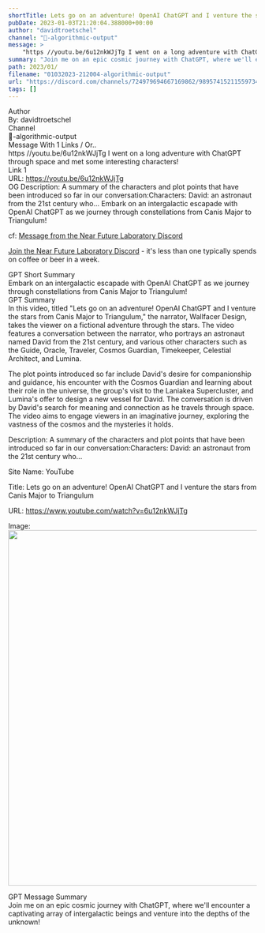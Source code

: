 ```yaml
---
shortTitle: Lets go on an adventure! OpenAI ChatGPT and I venture the stars from Canis Major to Triangulum
pubDate: 2023-01-03T21:20:04.388000+00:00
author: "davidtroetschel"
channel: "🎨-algorithmic-output"
message: >
    "https //youtu.be/6u12nkWJjTg I went on a long adventure with ChatGPT through space and met some interesting characters!"
summary: "Join me on an epic cosmic journey with ChatGPT, where we'll encounter a captivating array of intergalactic beings and venture into the depths of the unknown!"
path: 2023/01/
filename: "01032023-212004-algorithmic-output"
url: "https://discord.com/channels/724979694667169862/989574152115597342/1059944259966472222"
tags: []
---
```

<div class="metadata-title-header pt-3 pb-3 pl-2">Author</div>    
<div class="bg-gray-200 p-4 rounded-md mb-4">   
By: davidtroetschel
</div>

<div class="metadata-title-header pt-3 pb-3 pl-2">Channel</div>    
<div class="bg-gray-200 p-4 rounded-md mb-4">   
🎨-algorithmic-output</span>
</div>

<div class="metadata-title-header pt-3 pb-3 pl-2">Message  With 1 Links / Or..</div>    
<div class="human-content-container">  



<div class="mb-4" style="font-family: var(--font-family-peak);">https //youtu.be/6u12nkWJjTg I went on a long adventure with ChatGPT through space and met some interesting characters!</div>

<div class="">Link 1</div> 
<div class="">URL: <a href="https://youtu.be/6u12nkWJjTg">https://youtu.be/6u12nkWJjTg</a></div>
OG Description: A summary of the characters and plot points that have been introduced so far in our conversation:Characters:    David: an astronaut from the 21st century who...  <!-- Example: Display each item in a paragraph -->
Embark on an intergalactic escapade with OpenAI ChatGPT as we journey through constellations from Canis Major to Triangulum!



<!-- 
URL: https://youtu.be/6u12nkWJjTg
Description A summary of the characters and plot points that have been introduced so far in our conversation:Characters:    David: an astronaut from the 21st century who...
 -->
</div>



cf: <a href="">Message from the Near Future Laboratory Discord</a>

<a href="">Join the Near Future Laboratory Discord</a> - it's less than one typically spends on coffee or beer in a week. 



<div class="metadata-title-header pt-3 pb-3 pl-2">GPT Short Summary</div>
<div class="robot-content-container">
Embark on an intergalactic escapade with OpenAI ChatGPT as we journey through constellations from Canis Major to Triangulum!
</div>

<div class="metadata-title-header pt-3 pb-3 pl-2">GPT Summary</div>
<div class="robot-content-container">
In this video, titled "Lets go on an adventure! OpenAI ChatGPT and I venture the stars from Canis Major to Triangulum," the narrator, Wallfacer Design, takes the viewer on a fictional adventure through the stars. The video features a conversation between the narrator, who portrays an astronaut named David from the 21st century, and various other characters such as the Guide, Oracle, Traveler, Cosmos Guardian, Timekeeper, Celestial Architect, and Lumina. 

The plot points introduced so far include David's desire for companionship and guidance, his encounter with the Cosmos Guardian and learning about their role in the universe, the group's visit to the Laniakea Supercluster, and Lumina's offer to design a new vessel for David. The conversation is driven by David's search for meaning and connection as he travels through space. The video aims to engage viewers in an imaginative journey, exploring the vastness of the cosmos and the mysteries it holds.
</div>

<!-- Summary:  If playback doesn't begin shortly, try restarting your device . Search with your voice is enabled by voice commands . Search can also be searched using voice commands. Search can be searched by voice command . -->

<!-- [] -->

<!-- <div class="bg-gray-400"> {'og:site_name': 'YouTube', 'og:url': 'https://www.youtube.com/watch?v=6u12nkWJjTg', 'og:title': 'Lets go on an adventure! OpenAI ChatGPT and I venture the stars from Canis Major to Triangulum', 'og:image': 'https://i.ytimg.com/vi/6u12nkWJjTg/maxresdefault.jpg?sqp=-oaymwEmCIAKENAF8quKqQMa8AEB-AH-CYAC0AWKAgwIABABGCUgTyh_MA8=&rs=AOn4CLCVnMnnoiTJsr5g5VJqK-xuk5T0Mg', 'og:image:width': '1280', 'og:image:height': '720', 'og:description': 'A summary of the characters and plot points that have been introduced so far in our conversation:Characters:    David: an astronaut from the 21st century who...', 'og:type': 'video.other', 'og:video:url': 'https://www.youtube.com/embed/6u12nkWJjTg', 'og:video:secure_url': 'https://www.youtube.com/embed/6u12nkWJjTg', 'og:video:type': 'text/html', 'og:video:width': '1280', 'og:video:height': '720'} </div> -->

Description: A summary of the characters and plot points that have been introduced so far in our conversation:Characters:    David: an astronaut from the 21st century who...

Site Name: YouTube

Title: Lets go on an adventure! OpenAI ChatGPT and I venture the stars from Canis Major to Triangulum

URL: https://www.youtube.com/watch?v=6u12nkWJjTg

Image: <img src="https://i.ytimg.com/vi/6u12nkWJjTg/maxresdefault.jpg?sqp=-oaymwEmCIAKENAF8quKqQMa8AEB-AH-CYAC0AWKAgwIABABGCUgTyh_MA8=&rs=AOn4CLCVnMnnoiTJsr5g5VJqK-xuk5T0Mg" width="1280" height="720"/>




<div class="metadata-title-header pt-3 pb-3 pl-2">GPT Message Summary</div>    
<div class="robot-content-container">
Join me on an epic cosmic journey with ChatGPT, where we'll encounter a captivating array of intergalactic beings and venture into the depths of the unknown!
</div>
</div>